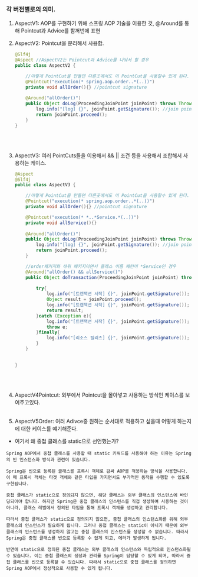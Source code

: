 ### 각 버전별로의 의미.

1. AspectV1: AOP를 구현하기 위해 스프링 AOP 기술을 이용한 것, @Around를 통해 Pointcut과 Advice를 함꺼번에 표현 <br>

2. AspectV2: Pointcut을 분리해서 사용함. <br>
    ```java
    @Slf4j
    @Aspect //AspectV2는 Pointcut과 Advice를 나눠서 할 경우
    public class AspectV2 {

        //이렇게 PointCut을 만들면 다른곳에서도 이 PointCut을 사용할수 있게 된다.
        @Pointcut("execution(* spring.aop.order..*(..))")
        private void allOrder(){} //pointcut signature
        
        @Around("allOrder()")
        public Object doLog(ProceedingJoinPoint joinPoint) throws Throwable{ 
            log.info("[log] {}", joinPoint.getSignature()); //join point 시그니처
            return joinPoint.proceed();
        }
    }
    ``` 
    <br><br>

3. AspectV3: 여러 PointCuts들을 이용해서 && || 조건 등을 사용해서 조합해서 사용하는 케이스. <br>

    ```java
    @Aspect
    @Slf4j
    public class AspectV3 {

        //이렇게 PointCut을 만들면 다른곳에서도 이 PointCut을 사용할수 있게 된다.
        @Pointcut("execution(* spring.aop.order..*(..))")
        private void allOrder(){} //pointcut signature

        @Pointcut("execution(* *..*Service.*(..))")
        private void allService(){}
        
        @Around("allOrder()")
        public Object doLog(ProceedingJoinPoint joinPoint) throws Throwable{ 
            log.info("[log] {}", joinPoint.getSignature()); //join point 시그니처
            return joinPoint.proceed();
        }

        //order패키지와 하위 패키지이면서 클래스 이름 패턴이 *Service인 경우
        @Around("allOrder() && allService()")
        public Object doTransaction(ProceedingJoinPoint joinPoint) throws Throwable{ 
            
            try{
                log.info("[트랜잭션 시작] {}", joinPoint.getSignature());
                Object result = joinPoint.proceed();
                log.info("[트랜잭션 시작] {}", joinPoint.getSignature());
                return result;
            }catch (Exception e){
                log.info("[트랜잭션 시작] {}", joinPoint.getSignature());
                throw e;
            }finally{
                log.info("[리소스 릴리즈] {}", joinPoint.getSignature()); 
            }
        }

        
    }
    ```
<br><br>

4. AspectV4Pointcut: 외부에서 Pointcut을 몰아넣고 사용하는 방식인 케이스를 보여주고있다. <br><br>


5. AspectV5Order: 여러 Adivce중 원하는 순서대로 적용하고 싶을때 어떻게 하는지에 대한 케이스를 얘기해준다.<br>

- 여기서 왜 중첩 클래스를 static으로 선언했는가? <br>

```
Spring AOP에서 중첩 클래스를 사용할 때 static 키워드를 사용해야 하는 이유는 Spring의 빈 인스턴스화 방식과 관련이 있습니다.

Spring은 빈으로 등록된 클래스를 프록시 객체로 감싸 AOP를 적용하는 방식을 사용합니다. 이 때 프록시 객체는 타겟 객체와 같은 타입을 가지면서도 부가적인 동작을 수행할 수 있도록 구현됩니다.

중첩 클래스가 static으로 정의되지 않으면, 해당 클래스는 외부 클래스의 인스턴스에 바인딩되어야 합니다. 하지만 Spring은 중첩 클래스의 인스턴스를 직접 생성하여 사용하는 것이 아니라, 클래스 레벨에서 정의된 타입을 통해 프록시 객체를 생성하고 관리합니다.

따라서 중첩 클래스가 static으로 정의되지 않으면, 중첩 클래스의 인스턴스화를 위해 외부 클래스의 인스턴스가 필요하게 됩니다. 그러나 중첩 클래스는 static이 아니기 때문에 외부 클래스의 인스턴스를 생성하지 않고는 중첩 클래스의 인스턴스를 생성할 수 없습니다. 따라서 Spring은 중첩 클래스를 빈으로 등록할 수 없게 되고, 에러가 발생하게 됩니다.

반면에 static으로 정의된 중첩 클래스는 외부 클래스의 인스턴스와 독립적으로 인스턴스화될 수 있습니다. 이는 중첩 클래스의 생성과 관리를 Spring이 담당할 수 있게 되며, 따라서 중첩 클래스를 빈으로 등록할 수 있습니다. 따라서 static으로 중첩 클래스를 정의하면 Spring AOP에서 정상적으로 사용할 수 있게 됩니다.
```
<br>